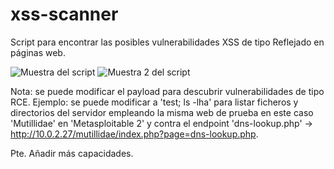 # xss-scanner
Script para encontrar las posibles vulnerabilidades XSS de tipo Reflejado en páginas web.

![Muestra del script](https://github.com/juliospau/xss-scanner/blob/main/muestraScript.PNG)
![Muestra 2 del script](https://github.com/juliospau/xss-scanner/blob/main/muestraScript-2.PNG)

Nota: se puede modificar el payload para descubrir vulnerabilidades de tipo RCE. Ejemplo: se puede modificar a 'test; ls -lha' para listar ficheros y directorios del servidor empleando la misma web de prueba en este caso 'Mutillidae' en 'Metasploitable 2' y contra el endpoint 'dns-lookup.php' -> http://10.0.2.27/mutillidae/index.php?page=dns-lookup.php.

Pte. Añadir más capacidades.
